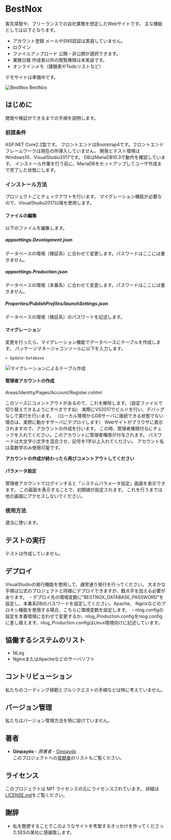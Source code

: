 # BestNox

客先常駐や、フリーランスでの自社業務を想定したWebサイトです。
主な機能としては以下となります。

- アカウント登録
  メールやSNS認証は実装していません。
- ログイン
- ファイルアップロード
  公開・非公開が選択できます。
- 業務日報
  作成者以外の閲覧権限は未実装です。
- オンラインメモ（課題表やTodoリストなど）

デモサイトは準備中です。

![BestNox BestNox](https://user-images.githubusercontent.com/39305262/56458538-11ce0e00-63c3-11e9-8048-00aa8a816ff6.png)

## はじめに
開発や検証ができるまでの手順を説明します。
### 前提条件
ASP.NET Core2.2製です。
フロントエンドはBootstrap4です。フロントエンドフレームワークは現在の所導入していません。
開発とテスト環境はWindows10、VisualStudio2017です。
DBはMariaDB10.3で動作を確認しています。
インストール作業を行う前に、MariaDBをセットアップしてユーザ作成まで完了した状態にします。

### インストール方法
プロジェクトごとチェックアウトを行います。
マイグレーション機能が必要なので、VisualStudio2017以降を使用します。

#### ファイルの編集
以下のファイルを編集します。

##### appsettings.Development.json
データベースの環境（検証系）に合わせて変更します。パスワードはここには書きません。

##### appsettings.Production.json
データベースの環境（本番系）に合わせて変更します。パスワードはここには書きません。

##### Properties/PublishProfiles/launchSettings.json
データベースの環境（検証系）のパスワードを記述します。

#### マイグレーション
変更を行ったら、マイグレーション機能でデータベースにテーブルを作成します。
パッケージマネージャコンソールに以下を入力します。

```
> Update-Database
```

![マイグレーションによるテーブル作成](https://user-images.githubusercontent.com/39305262/56457865-bf3d2380-63bb-11e9-855b-e5fe094ecd2a.png "マイグレーションによるテーブル作成")

#### 管理者アカウントの作成
Areas/Identity/Pages/Account/Register.cshtml

このソースにコメントアウトがあるので、これを解除します。（設定ファイルで切り替えできるようにすべきですね）
実際にVS2017でビルドを行い、デバッグなしで実行を行います。
（ローカル環境からDBサーバに接続できる状態でない場合は、実際に動かすサーバにデプロイします）
Webサイトがブラウザに表示されますので、アカウントの作成を行います。
この時、管理者権限付与にチェックを入れてください。このアカウントに管理者権限が付与されます。
パスワードは大文字小文字を混合させ、記号を1字以上入れてください。
アカウント名は英数字のみ使用可能です。

**アカウントの作成が終わったら再びコメントアウトしてください**

#### パラメータ設定
管理者アカウントでログインすると「システムパラメータ設定」画面を表示できます。
この画面を表示することで、初期値が設定されます。
これを行うまでは他の画面にアクセスしないでください。

### 使用方法
適当に使います。

## テストの実行
テストは作成していません。

## デプロイ
VisualStudioの発行機能を使用して、通常通り発行を行ってください。
大まかな手順は公式のプロジェクトと同様にデプロイできますが、数点手を加える必要があります。
・デプロイ先の環境変数に”BESTNOX_DATABASE_PASSWORD”を設定し、本番系DBのパスワードを設定してください。Apache,　Nginxなどのプロキシ機能を使用する場合、こちらに環境変数を設定します。
・nlog.configの設定を本番環境に合わせて変更するか、nlog_Production.configをnlog.configに差し替えます。nlog_Production.configはLinux環境向けに記述しています。

## 協働するシステムのリスト
- NLog
- NginxまたはApacheなどのサーバソフト

## コントリビューション
私たちのコーディング規範とプルリクエストの手順などは特に考えていません。

## バージョン管理
私たちはバージョン管理方法を特に設けていません。

## 著者
- **Ginpaydo** - *原著者* - [Ginpaydo](https://github.com/ginpaydo)  
このプロジェクトへの[貢献者](https://github.com/ginpaydo/project/contributors)のリストもご覧ください。

## ライセンス
このプロジェクトは MIT ライセンスの元にライセンスされています。 詳細は[LICENSE.md](LICENSE.md)をご覧ください。

## 謝辞
- 私を酷使することでこのようなサイトを考案するきっかけを作ってくださったSESの某社に感謝致します。
